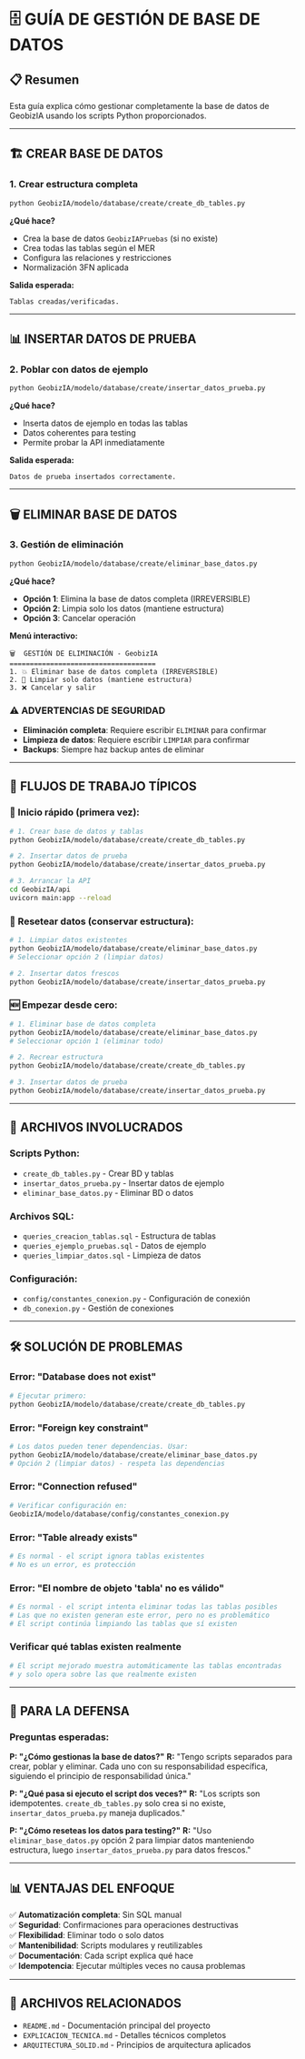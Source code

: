 # 🗄️ GUÍA DE GESTIÓN DE BASE DE DATOS

## 📋 Resumen

Esta guía explica cómo gestionar completamente la base de datos de GeobizIA usando los scripts Python proporcionados.

---

## 🏗️ CREAR BASE DE DATOS

### 1. Crear estructura completa

```bash
python GeobizIA/modelo/database/create/create_db_tables.py
```

**¿Qué hace?**
- Crea la base de datos `GeobizIAPruebas` (si no existe)
- Crea todas las tablas según el MER
- Configura las relaciones y restricciones
- Normalización 3FN aplicada

**Salida esperada:**
```
Tablas creadas/verificadas.
```

---

## 📊 INSERTAR DATOS DE PRUEBA

### 2. Poblar con datos de ejemplo

```bash
python GeobizIA/modelo/database/create/insertar_datos_prueba.py
```

**¿Qué hace?**
- Inserta datos de ejemplo en todas las tablas
- Datos coherentes para testing
- Permite probar la API inmediatamente

**Salida esperada:**
```
Datos de prueba insertados correctamente.
```

---

## 🗑️ ELIMINAR BASE DE DATOS

### 3. Gestión de eliminación

```bash
python GeobizIA/modelo/database/create/eliminar_base_datos.py
```

**¿Qué hace?**
- **Opción 1**: Elimina la base de datos completa (IRREVERSIBLE)
- **Opción 2**: Limpia solo los datos (mantiene estructura)
- **Opción 3**: Cancelar operación

**Menú interactivo:**
```
🗑️  GESTIÓN DE ELIMINACIÓN - GeobizIA
====================================
1. 💥 Eliminar base de datos completa (IRREVERSIBLE)
2. 🧹 Limpiar solo datos (mantiene estructura)
3. ❌ Cancelar y salir
```

### ⚠️ ADVERTENCIAS DE SEGURIDAD

- **Eliminación completa**: Requiere escribir `ELIMINAR` para confirmar
- **Limpieza de datos**: Requiere escribir `LIMPIAR` para confirmar
- **Backups**: Siempre haz backup antes de eliminar

---

## 🔄 FLUJOS DE TRABAJO TÍPICOS

### 🏃 Inicio rápido (primera vez):

```bash
# 1. Crear base de datos y tablas
python GeobizIA/modelo/database/create/create_db_tables.py

# 2. Insertar datos de prueba
python GeobizIA/modelo/database/create/insertar_datos_prueba.py

# 3. Arrancar la API
cd GeobizIA/api
uvicorn main:app --reload
```

### 🔄 Resetear datos (conservar estructura):

```bash
# 1. Limpiar datos existentes
python GeobizIA/modelo/database/create/eliminar_base_datos.py
# Seleccionar opción 2 (limpiar datos)

# 2. Insertar datos frescos
python GeobizIA/modelo/database/create/insertar_datos_prueba.py
```

### 🆕 Empezar desde cero:

```bash
# 1. Eliminar base de datos completa
python GeobizIA/modelo/database/create/eliminar_base_datos.py
# Seleccionar opción 1 (eliminar todo)

# 2. Recrear estructura
python GeobizIA/modelo/database/create/create_db_tables.py

# 3. Insertar datos de prueba
python GeobizIA/modelo/database/create/insertar_datos_prueba.py
```

---

## 📁 ARCHIVOS INVOLUCRADOS

### Scripts Python:
- `create_db_tables.py` - Crear BD y tablas
- `insertar_datos_prueba.py` - Insertar datos de ejemplo
- `eliminar_base_datos.py` - Eliminar BD o datos

### Archivos SQL:
- `queries_creacion_tablas.sql` - Estructura de tablas
- `queries_ejemplo_pruebas.sql` - Datos de ejemplo
- `queries_limpiar_datos.sql` - Limpieza de datos

### Configuración:
- `config/constantes_conexion.py` - Configuración de conexión
- `db_conexion.py` - Gestión de conexiones

---

## 🛠️ SOLUCIÓN DE PROBLEMAS

### Error: "Database does not exist"
```bash
# Ejecutar primero:
python GeobizIA/modelo/database/create/create_db_tables.py
```

### Error: "Foreign key constraint"
```bash
# Los datos pueden tener dependencias. Usar:
python GeobizIA/modelo/database/create/eliminar_base_datos.py
# Opción 2 (limpiar datos) - respeta las dependencias
```

### Error: "Connection refused"
```bash
# Verificar configuración en:
GeobizIA/modelo/database/config/constantes_conexion.py
```

### Error: "Table already exists"
```bash
# Es normal - el script ignora tablas existentes
# No es un error, es protección
```

### Error: "El nombre de objeto 'tabla' no es válido"
```bash
# Es normal - el script intenta eliminar todas las tablas posibles
# Las que no existen generan este error, pero no es problemático
# El script continúa limpiando las tablas que sí existen
```

### Verificar qué tablas existen realmente
```bash
# El script mejorado muestra automáticamente las tablas encontradas
# y solo opera sobre las que realmente existen
```

---

## 🎯 PARA LA DEFENSA

### Preguntas esperadas:

**P: "¿Cómo gestionas la base de datos?"**
**R:** "Tengo scripts separados para crear, poblar y eliminar. Cada uno con su responsabilidad específica, siguiendo el principio de responsabilidad única."

**P: "¿Qué pasa si ejecuto el script dos veces?"**
**R:** "Los scripts son idempotentes. `create_db_tables.py` solo crea si no existe, `insertar_datos_prueba.py` maneja duplicados."

**P: "¿Cómo reseteas los datos para testing?"**
**R:** "Uso `eliminar_base_datos.py` opción 2 para limpiar datos manteniendo estructura, luego `insertar_datos_prueba.py` para datos frescos."

---

## 📊 VENTAJAS DEL ENFOQUE

✅ **Automatización completa**: Sin SQL manual  
✅ **Seguridad**: Confirmaciones para operaciones destructivas  
✅ **Flexibilidad**: Eliminar todo o solo datos  
✅ **Mantenibilidad**: Scripts modulares y reutilizables  
✅ **Documentación**: Cada script explica qué hace  
✅ **Idempotencia**: Ejecutar múltiples veces no causa problemas  

---

## 🔗 ARCHIVOS RELACIONADOS

- `README.md` - Documentación principal del proyecto
- `EXPLICACION_TECNICA.md` - Detalles técnicos completos
- `ARQUITECTURA_SOLID.md` - Principios de arquitectura aplicados
